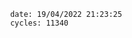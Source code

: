 

                date: 19/04/2022 21:23:25
                cycles: 11340

                         